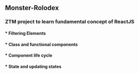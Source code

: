 ## Monster-Rolodex

### ZTM project to learn fundamental concept of ReactJS
#### * Filtering Elements
#### * Class and functional components
#### * Component life cycle
#### * State and updating states
